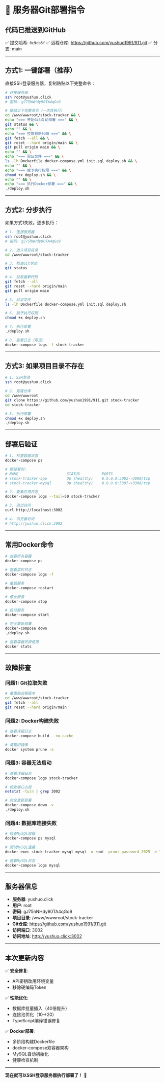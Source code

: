 # 🚀 服务器Git部署指令

## 代码已推送到GitHub
✅ 提交哈希: `0c9cb5f`
✅ 远程仓库: https://github.com/yushuo1991/911.git
✅ 分支: main

---

## 方式1: 一键部署（推荐）

直接SSH登录服务器，复制粘贴以下完整命令：

```bash
# 连接服务器
ssh root@yushuo.click
# 密码: gJ75hNHdy90TA4qGo9

# 粘贴以下完整命令（一次性执行）
cd /www/wwwroot/stock-tracker && \
echo "=== 开始Git自动部署 ===" && \
git status && \
echo "" && \
echo "=== 拉取最新代码 ===" && \
git fetch --all && \
git reset --hard origin/main && \
git pull origin main && \
echo "" && \
echo "=== 验证文件 ===" && \
ls -lh Dockerfile docker-compose.yml init.sql deploy.sh && \
echo "" && \
echo "=== 赋予执行权限 ===" && \
chmod +x deploy.sh && \
echo "" && \
echo "=== 执行Docker部署 ===" && \
./deploy.sh
```

---

## 方式2: 分步执行

如果方式1失败，逐步执行：

```bash
# 1. 连接服务器
ssh root@yushuo.click
# 密码: gJ75hNHdy90TA4qGo9

# 2. 进入项目目录
cd /www/wwwroot/stock-tracker

# 3. 检查Git状态
git status

# 4. 拉取最新代码
git fetch --all
git reset --hard origin/main
git pull origin main

# 5. 验证文件
ls -lh Dockerfile docker-compose.yml init.sql deploy.sh

# 6. 赋予执行权限
chmod +x deploy.sh

# 7. 执行部署
./deploy.sh

# 8. 查看日志（可选）
docker-compose logs -f stock-tracker
```

---

## 方式3: 如果项目目录不存在

```bash
# 1. SSH登录
ssh root@yushuo.click

# 2. 克隆仓库
cd /www/wwwroot
git clone https://github.com/yushuo1991/911.git stock-tracker
cd stock-tracker

# 3. 执行部署
chmod +x deploy.sh
./deploy.sh
```

---

## 部署后验证

```bash
# 1. 检查容器状态
docker-compose ps

# 期望看到:
# NAME                      STATUS          PORTS
# stock-tracker-app         Up (healthy)    0.0.0.0:3002->3000/tcp
# stock-tracker-mysql       Up (healthy)    0.0.0.0:3307->3306/tcp

# 2. 查看应用日志
docker-compose logs --tail=50 stock-tracker

# 3. 测试访问
curl http://localhost:3002

# 4. 浏览器访问
# http://yushuo.click:3002
```

---

## 常用Docker命令

```bash
# 查看所有容器
docker-compose ps

# 查看实时日志
docker-compose logs -f

# 重启服务
docker-compose restart

# 停止服务
docker-compose stop

# 启动服务
docker-compose start

# 完全重新部署
docker-compose down
./deploy.sh

# 查看容器资源使用
docker stats
```

---

## 故障排查

### 问题1: Git拉取失败

```bash
# 重置到远程版本
cd /www/wwwroot/stock-tracker
git fetch --all
git reset --hard origin/main
```

### 问题2: Docker构建失败

```bash
# 查看详细日志
docker-compose build --no-cache

# 清理旧镜像
docker system prune -a
```

### 问题3: 容器无法启动

```bash
# 查看详细日志
docker-compose logs stock-tracker

# 检查端口占用
netstat -tuln | grep 3002

# 完全重新部署
docker-compose down -v
./deploy.sh
```

### 问题4: 数据库连接失败

```bash
# 检查MySQL容器
docker-compose ps mysql

# 测试MySQL连接
docker exec stock-tracker-mysql mysql -u root -proot_password_2025 -e "SHOW DATABASES;"

# 查看MySQL日志
docker-compose logs mysql
```

---

## 服务器信息

- **服务器**: yushuo.click
- **用户**: root
- **密码**: gJ75hNHdy90TA4qGo9
- **项目目录**: /www/wwwroot/stock-tracker
- **Git仓库**: https://github.com/yushuo1991/911.git
- **访问端口**: 3002
- **访问地址**: http://yushuo.click:3002

---

## 本次更新内容

✅ **安全修复**:
- API密钥改用环境变量
- 移除硬编码Token

✅ **性能优化**:
- 数据库批量插入（40倍提升）
- 连接池优化（10→20）
- TypeScript编译错误修复

✅ **Docker部署**:
- 多阶段构建Dockerfile
- docker-compose双容器架构
- MySQL自动初始化
- 健康检查机制

---

**现在就可以SSH登录服务器执行部署了！** 🎉